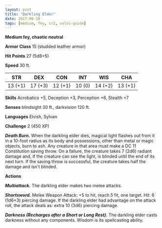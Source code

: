 ```yaml
---
layout: post
title: "Darkling Elder"
date: 2017-09-10
tags: [medium, fey, cr2, volos-guide]
---
```


**Medium fey, chaotic neutral**

**Armor Class** 15 (studded leather armor)

**Hit Points** 27 (5d8+5)

**Speed** 30 ft.

|   STR   |   DEX   |   CON   |   INT   |   WIS   |   CHA   |
|:-----:|:-----:|:-----:|:-----:|:-----:|:-----:|
| 13 (+1) | 17 (+3) | 12 (+1) | 10 (0) | 14 (+2) | 13 (+1) |

**Skills** Acrobatics +5, Deception +3, Perception +6, Stealth +7

**Senses** blindsight 30 ft., darkvision 120 ft.

**Languages** Elvish, Sylvan

**Challenge** 2 (450 XP)

***Death Burn.*** When the darkling elder dies, magical light flashes out from it in a 10-foot radius as its body and possessions, other than metal or magic objects, burn to ash. Any creature in that area must make a DC 11 Constitution saving throw. On a failure, the creature takes 7 (2d6) radiant damage and, if the creature can see the light, is blinded until the end of its next turn. If the saving throw is successful, the creature takes half the damage and isn't blinded.

**Actions**

***Multiattack.*** The darkling elder makes two melee attacks.

***Shortsword.*** Melee Weapon Attack: +5 to hit, reach 5 fit, one target. Hit: 6 (1d6+3) piercing damage. If the darkling elder had advantage on the attack roll, the attack deals as: extra 10 (3d6) piercing damage.

***Darkness (Recharges after a Short or Long Rest).*** The darkling elder casts darkness without any components. Wisdom is its spellcasting ability.

